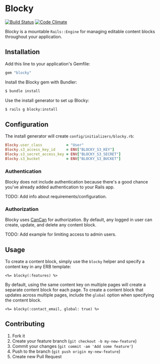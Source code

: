 # Blocky

[![Build Status](https://travis-ci.org/codelation/blocky.png?branch=master)](https://travis-ci.org/codelation/blocky)
[![Code Climate](https://codeclimate.com/github/codelation/blocky.png)](https://codeclimate.com/github/codelation/blocky)

Blocky is a mountable `Rails::Engine` for managing editable content blocks throughout your application.

## Installation

Add this line to your application's Gemfile:

```ruby
gem "blocky"
```

Install the Blocky gem with Bundler:

```bash
$ bundle install
```

Use the install generator to set up Blocky:

```bash
$ rails g blocky:install
```

## Configuration

The install generator will create `config/initializers/blocky.rb`:

```ruby
Blocky.user_class           = "User"
Blocky.s3_access_key_id     = ENV["BLOCKY_S3_KEY"]
Blocky.s3_secret_access_key = ENV["BLOCKY_S3_SECRET"]
Blocky.s3_bucket            = ENV["BLOCKY_S3_BUCKET"]
```

### Authentication

Blocky does not include authentication because there's a good chance
you've already added authentication to your Rails app.

TODO: Add info about requirements/configuration.

### Authorization

Blocky uses [CanCan](https://github.com/ryanb/cancan) for authorization.
By default, any logged in user can create, update, and delete any content block.

TODO: Add example for limiting access to admin users.

## Usage

To create a content block, simply use the `blocky` helper
and specify a content key in any ERB template:

```erb
<%= blocky(:features) %>
```

By default, using the same content key on multiple pages
will create a separate content block for each page. To
create a content block that updates across multiple pages,
include the `global` option when specifying the content block.

```erb
<%= blocky(:contact_email, global: true) %>
```

## Contributing

1. Fork it
2. Create your feature branch (`git checkout -b my-new-feature`)
3. Commit your changes (`git commit -am 'Add some feature'`)
4. Push to the branch (`git push origin my-new-feature`)
5. Create new Pull Request
